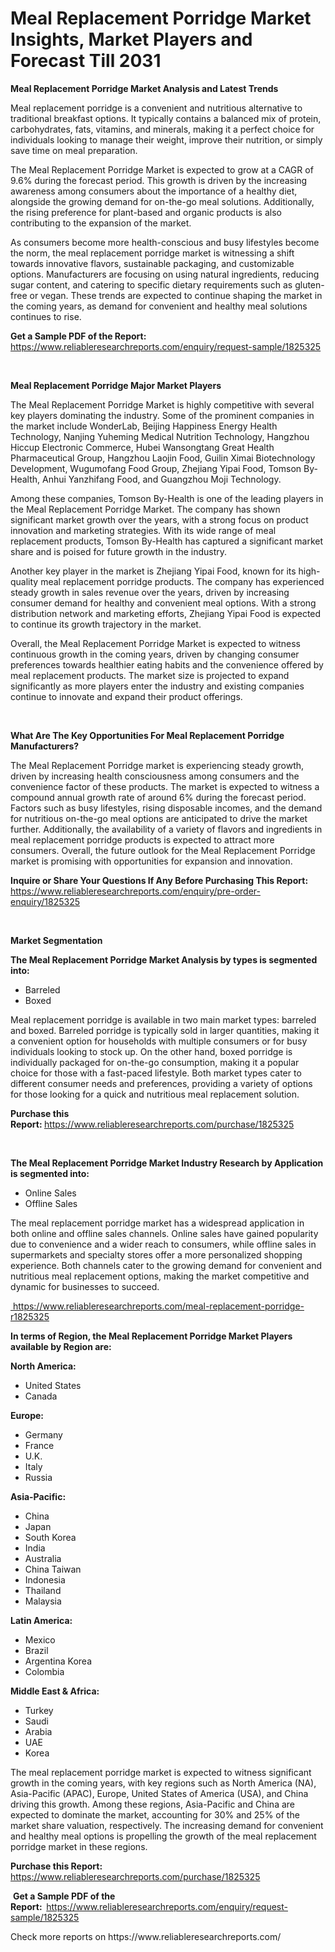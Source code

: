 <p><h1>Meal Replacement Porridge Market Insights, Market Players and Forecast Till 2031</h1></p><p><strong>Meal Replacement Porridge Market Analysis and Latest Trends</strong></p>
<p><p>Meal replacement porridge is a convenient and nutritious alternative to traditional breakfast options. It typically contains a balanced mix of protein, carbohydrates, fats, vitamins, and minerals, making it a perfect choice for individuals looking to manage their weight, improve their nutrition, or simply save time on meal preparation.</p><p>The Meal Replacement Porridge Market is expected to grow at a CAGR of 9.6% during the forecast period. This growth is driven by the increasing awareness among consumers about the importance of a healthy diet, alongside the growing demand for on-the-go meal solutions. Additionally, the rising preference for plant-based and organic products is also contributing to the expansion of the market.</p><p>As consumers become more health-conscious and busy lifestyles become the norm, the meal replacement porridge market is witnessing a shift towards innovative flavors, sustainable packaging, and customizable options. Manufacturers are focusing on using natural ingredients, reducing sugar content, and catering to specific dietary requirements such as gluten-free or vegan. These trends are expected to continue shaping the market in the coming years, as demand for convenient and healthy meal solutions continues to rise.</p></p>
<p><strong>Get a Sample PDF of the Report:&nbsp;</strong> <a href="https://www.reliableresearchreports.com/enquiry/request-sample/1825325">https://www.reliableresearchreports.com/enquiry/request-sample/1825325</a></p>
<p>&nbsp;</p>
<p><strong>Meal Replacement Porridge Major Market Players</strong></p>
<p><p>The Meal Replacement Porridge Market is highly competitive with several key players dominating the industry. Some of the prominent companies in the market include WonderLab, Beijing Happiness Energy Health Technology, Nanjing Yuheming Medical Nutrition Technology, Hangzhou Hiccup Electronic Commerce, Hubei Wansongtang Great Health Pharmaceutical Group, Hangzhou Laojin Food, Guilin Ximai Biotechnology Development, Wugumofang Food Group, Zhejiang Yipai Food, Tomson By-Health, Anhui Yanzhifang Food, and Guangzhou Moji Technology.</p><p>Among these companies, Tomson By-Health is one of the leading players in the Meal Replacement Porridge Market. The company has shown significant market growth over the years, with a strong focus on product innovation and marketing strategies. With its wide range of meal replacement products, Tomson By-Health has captured a significant market share and is poised for future growth in the industry.</p><p>Another key player in the market is Zhejiang Yipai Food, known for its high-quality meal replacement porridge products. The company has experienced steady growth in sales revenue over the years, driven by increasing consumer demand for healthy and convenient meal options. With a strong distribution network and marketing efforts, Zhejiang Yipai Food is expected to continue its growth trajectory in the market.</p><p>Overall, the Meal Replacement Porridge Market is expected to witness continuous growth in the coming years, driven by changing consumer preferences towards healthier eating habits and the convenience offered by meal replacement products. The market size is projected to expand significantly as more players enter the industry and existing companies continue to innovate and expand their product offerings.</p></p>
<p>&nbsp;</p>
<p><strong>What Are The Key Opportunities For Meal Replacement Porridge Manufacturers?</strong></p>
<p><p>The Meal Replacement Porridge market is experiencing steady growth, driven by increasing health consciousness among consumers and the convenience factor of these products. The market is expected to witness a compound annual growth rate of around 6% during the forecast period. Factors such as busy lifestyles, rising disposable incomes, and the demand for nutritious on-the-go meal options are anticipated to drive the market further. Additionally, the availability of a variety of flavors and ingredients in meal replacement porridge products is expected to attract more consumers. Overall, the future outlook for the Meal Replacement Porridge market is promising with opportunities for expansion and innovation.</p></p>
<p><strong>Inquire or Share Your Questions If Any Before Purchasing This Report:</strong> <a href="https://www.reliableresearchreports.com/enquiry/pre-order-enquiry/1825325">https://www.reliableresearchreports.com/enquiry/pre-order-enquiry/1825325</a></p>
<p>&nbsp;</p>
<p><strong>Market Segmentation</strong></p>
<p><strong>The Meal Replacement Porridge Market Analysis by types is segmented into:</strong></p>
<p><ul><li>Barreled</li><li>Boxed</li></ul></p>
<p><p>Meal replacement porridge is available in two main market types: barreled and boxed. Barreled porridge is typically sold in larger quantities, making it a convenient option for households with multiple consumers or for busy individuals looking to stock up. On the other hand, boxed porridge is individually packaged for on-the-go consumption, making it a popular choice for those with a fast-paced lifestyle. Both market types cater to different consumer needs and preferences, providing a variety of options for those looking for a quick and nutritious meal replacement solution.</p></p>
<p><strong>Purchase this Report:&nbsp;</strong><a href="https://www.reliableresearchreports.com/purchase/1825325">https://www.reliableresearchreports.com/purchase/1825325</a></p>
<p>&nbsp;</p>
<p><strong>The Meal Replacement Porridge Market Industry Research by Application is segmented into:</strong></p>
<p><ul><li>Online Sales</li><li>Offline Sales</li></ul></p>
<p><p>The meal replacement porridge market has a widespread application in both online and offline sales channels. Online sales have gained popularity due to convenience and a wider reach to consumers, while offline sales in supermarkets and specialty stores offer a more personalized shopping experience. Both channels cater to the growing demand for convenient and nutritious meal replacement options, making the market competitive and dynamic for businesses to succeed.</p></p>
<p><a href="https://www.reliableresearchreports.com/meal-replacement-porridge-r1825325">&nbsp;https://www.reliableresearchreports.com/meal-replacement-porridge-r1825325</a></p>
<p><strong>In terms of Region, the Meal Replacement Porridge Market Players available by Region are:</strong></p>
<p>
    <p> <strong> North America: </strong>
        <ul>
            <li>United States</li>
            <li>Canada</li>
        </ul>
        </p> 
    <p> <strong> Europe: </strong>
        <ul>
            <li>Germany</li>
            <li>France</li>
            <li>U.K.</li>
            <li>Italy</li>
            <li>Russia</li>
        </ul>
        </p> 
    <p> <strong> Asia-Pacific: </strong>
        <ul>
            <li>China</li>
            <li>Japan</li>
            <li>South Korea</li>
            <li>India</li>
            <li>Australia</li>
            <li>China Taiwan</li>
            <li>Indonesia</li>
            <li>Thailand</li>
            <li>Malaysia</li>
        </ul>
        </p> 
    <p> <strong> Latin America: </strong>
        <ul>
            <li>Mexico</li>
            <li>Brazil</li>
            <li>Argentina Korea</li>
            <li>Colombia</li>
        </ul>
        </p> 
    <p> <strong> Middle East & Africa: </strong>
        <ul>
            <li>Turkey</li>
            <li>Saudi</li>
            <li>Arabia</li>
            <li>UAE</li>
            <li>Korea</li>
        </ul>
    </p>
    </p>
<p><p>The meal replacement porridge market is expected to witness significant growth in the coming years, with key regions such as North America (NA), Asia-Pacific (APAC), Europe, United States of America (USA), and China driving this growth. Among these regions, Asia-Pacific and China are expected to dominate the market, accounting for 30% and 25% of the market share valuation, respectively. The increasing demand for convenient and healthy meal options is propelling the growth of the meal replacement porridge market in these regions.</p></p>
<p><strong>Purchase this Report: </strong><a href="https://www.reliableresearchreports.com/purchase/1825325">https://www.reliableresearchreports.com/purchase/1825325</a></p>
<p>&nbsp;<strong>Get a Sample PDF of the Report:&nbsp;&nbsp;</strong><a href="https://www.reliableresearchreports.com/enquiry/request-sample/1825325">https://www.reliableresearchreports.com/enquiry/request-sample/1825325</a></p>
<p><strong></strong></p>
<p>Check more reports on https://www.reliableresearchreports.com/</p>